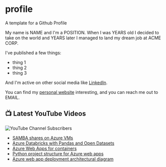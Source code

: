 # profile
A template for a Github Profile

My name is NAME and I'm a POSITION. When I was YEARS old I decided to take on the world and YEARS later I managed to land my dream job at ACME CORP.

I've published a few things:

* thing 1
* thing 2
* thing 3

And I'm active on other social media like [LinkedIn](https://www.linkedin.com/in/NICKNAME).

You can find my [personal website](https://example.com) interesting, and you can reach me out to EMAIL.


## 📺 Latest YouTube Videos

![YouTube Channel Subscribers](https://img.shields.io/youtube/channel/subscribers/UCt56bfntHoZFI60G5NIiTww?label=YouTube%20Subscribers&style=social)

<!-- YOUTUBE-VIDEOS-LIST:START -->
- [SAMBA shares on Azure VMs](https://www.youtube.com/watch?v=0YrcplZVd8M)
- [Azure Databricks with Pandas and Open Datasets](https://www.youtube.com/watch?v=hxJqn41bwp0)
- [Azure Web Apps for containers](https://www.youtube.com/watch?v=xMqerRBUpCA)
- [Python project structure for Azure web apps](https://www.youtube.com/watch?v=bSw_elmGrew)
- [Azure web app deployment architectural diagram](https://www.youtube.com/watch?v=SXPMV8R6u0Q)
<!-- YOUTUBE-VIDEOS-LIST:END -->
